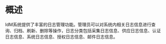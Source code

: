 # 概述

IdM系统提供了丰富的日志管理功能。管理员可以对系统内相关日志信息进行查询、归档、刷新、删除等操作，日志分类包括采集日志信息、供应日志信息、认证日志信息、系统日志信息、授权日志信息、邮件日志信息。